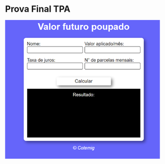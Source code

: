 # Prova Final TPA
<a href="https://vituvitaminadev.github.io/PF3_VitorGabriel/"><img src='vf.png'></a>
